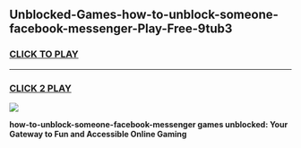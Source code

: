 
## Unblocked-Games-how-to-unblock-someone-facebook-messenger-Play-Free-9tub3
<h3>
<a href="https://premium76.site?title=how-to-unblock-someone-facebook-messenger&ref=21A">CLICK TO PLAY</a></h3>
<hr>

<h3>
<a href="https://premium76.site?title=how-to-unblock-someone-facebook-messenger&ref=21A">CLICK 2 PLAY</a>
  
</h3>

<a href="https://premium76.site?title=how-to-unblock-someone-facebook-messenger&ref=21A"><img src="https://clearcache.store/games.png"></a>


**how-to-unblock-someone-facebook-messenger games unblocked: Your Gateway to Fun and Accessible Online Gaming**
